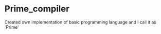 # Prime_compiler
 Created own implementation of basic programming language and I call it as 'Prime'
